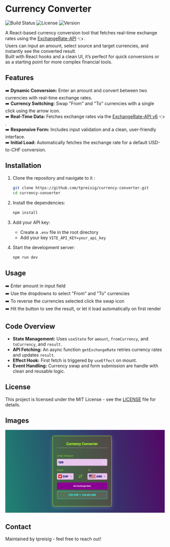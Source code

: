 # Currency Converter

![Build Status](https://img.shields.io/badge/build-passing-brightgreen)
![License](https://img.shields.io/badge/license-MIT-blue.svg)
![Version](https://img.shields.io/badge/version-1.0.0-orange)

A React-based currency conversion tool that fetches real-time exchange rates using the [ExchangeRate-API](https://www.exchangerate-api.com) 👈 .\
Users can input an amount, select source and target currencies, and instantly see the converted result.\
Built with React hooks and a clean UI, it’s perfect for quick conversions or as a starting point for more complex financial tools.

## Features

➡️ **Dynamic Conversion:** Enter an amount and convert between two currencies with real-time exchange rates.\
➡️ **Currency Switching:** Swap "From" and "To" currencies with a single click using the arrow icon.\
➡️ **Real-Time Data:** Fetches exchange rates via the [ExchangeRate-API v6](https://www.exchangerate-api.com) 👈 .\
➡️ **Responsive Form:** Includes input validation and a clean, user-friendly interface.\
➡️ **Initial Load:** Automatically fetches the exchange rate for a default USD-to-CHF conversion.

## Installation

1. Clone the repository and navigate to it :

   ```bash
   git clone https://github.com/tpreisig/currency-converter.git
   cd currency-converter
   ```

2. Install the dependencies:

   ```bash
   npm install
   ```

3. Add your API key:
   - Create a `.env` file in the root directory
   - Add your key `VITE_API_KEY=your_api_key`
  
4. Start the development server:

   ```bash
   npm run dev
   ```

## Usage

➡️ Enter amount in input field\
➡️ Use the dropdowns to select "From" and "To" currencies\
➡️ To reverse the currencies selected click the swap icon\
➡️ Hit the button to see the result, or let it load automatically on first render

## Code Overview

- **State Management:** Uses `useState` for `amount`, `fromCurrency`, and `toCurrency`, and `result`.
- **API Fetching:** An async function `getExchangeRate` retries currency rates and updates `result`.
- **Effect Hook:** First fetch is triggered by `useEffect` on mount.
- **Event Handling:** Currency swap and form submission are handle with clean and reusable logic.

## License

This project is licensed under the MIT License - see the [LICENSE](LICENSE) file for details.


## Images

![Screenshot](images/currency.png)

## Contact

Maintained by tpreisig - feel free to reach out!



